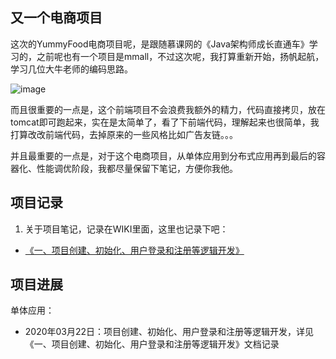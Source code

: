 ## 又一个电商项目

这次的YummyFood电商项目呢，是跟随慕课网的《Java架构师成长直通车》学习的，之前呢也有一个项目是mmall，不过这次呢，我打算重新开始，扬帆起航，学习几位大牛老师的编码思路。

![image](http://bloghello.oursnail.cn/yummyfood0.0.png)

而且很重要的一点是，这个前端项目不会浪费我额外的精力，代码直接拷贝，放在tomcat即可跑起来，实在是太简单了，看了下前端代码，理解起来也很简单，我打算改改前端代码，去掉原来的一些风格比如广告友链。。。

并且最重要的一点是，对于这个电商项目，从单体应用到分布式应用再到最后的容器化、性能调优阶段，我都尽量保留下笔记，方便你我他。

## 项目记录

1. 关于项目笔记，记录在WIKI里面，这里也记录下吧：
  - <a href="https://github.com/sunweiguo/xiaoxiaoxudeshop/wiki/%E4%B8%80%E3%80%81%E9%A1%B9%E7%9B%AE%E5%88%9B%E5%BB%BA%E3%80%81%E5%88%9D%E5%A7%8B%E5%8C%96%E3%80%81%E7%94%A8%E6%88%B7%E7%99%BB%E5%BD%95%E5%92%8C%E6%B3%A8%E5%86%8C%E7%AD%89%E9%80%BB%E8%BE%91%E5%BC%80%E5%8F%91">《一、项目创建、初始化、用户登录和注册等逻辑开发》</a>
  
  
## 项目进展

单体应用：
- 2020年03月22日：项目创建、初始化、用户登录和注册等逻辑开发，详见《一、项目创建、初始化、用户登录和注册等逻辑开发》文档记录
